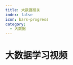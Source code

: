 ```yaml
---
title: 大数据相关
index: false
icon: bars-progress
category:
  - 大数据
---
```


# 大数据学习视频

<VidStack
  src="/assets/sound/funky_road.mp3" title="funky road"
/>
